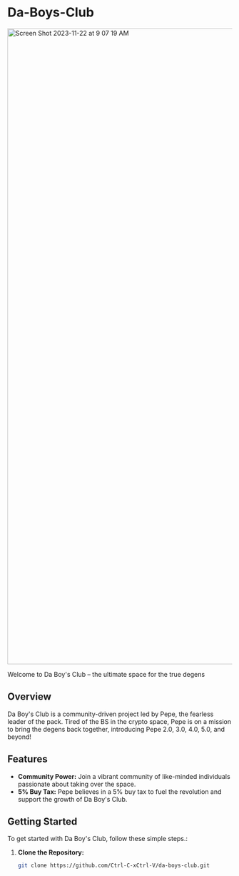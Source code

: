 # Da-Boys-Club

<img width="1425" alt="Screen Shot 2023-11-22 at 9 07 19 AM" src="https://github.com/Ctrl-C-xCtrl-V/Da-Boys-Club/assets/80783021/c196de4d-911c-43ad-8319-630ac6aff927">

Welcome to Da Boy's Club – the ultimate space for the true degens

## Overview

Da Boy's Club is a community-driven project led by Pepe, the fearless leader of the pack. Tired of the BS in the crypto space, Pepe is on a mission to bring the degens back together, introducing Pepe 2.0, 3.0, 4.0, 5.0, and beyond!

## Features

- **Community Power:** Join a vibrant community of like-minded individuals passionate about taking over the space.
- **5% Buy Tax:** Pepe believes in a 5% buy tax to fuel the revolution and support the growth of Da Boy's Club.

## Getting Started

To get started with Da Boy's Club, follow these simple steps.:

1. **Clone the Repository:**
   ```bash
   git clone https://github.com/Ctrl-C-xCtrl-V/da-boys-club.git
